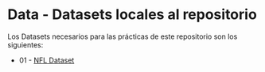 # Data - Datasets locales al repositorio

Los Datasets necesarios para las prácticas de este repositorio son los siguientes:

* 01 - [NFL Dataset](https://drive.google.com/file/d/18Lwv5GNtCPgA5bGNI07YqDg6BXLUYjX9/view?usp=sharing) 